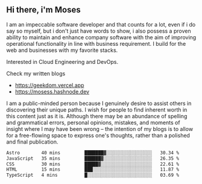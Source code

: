 ## Hi there, i'm Moses

I am an impeccable software developer and that counts for a lot, even if i do say so myself, but i don't just have words to show, i also possess a proven ability to maintain and enhance company software with the aim of improving operational functionality in line with business requirement. I build for the web and businesses with my favorite stacks.

Interested in Cloud Engineering and DevOps.

Check my written blogs
- https://geekdom.vercel.app
- https://mosess.hashnode.dev
  
I am a public-minded person because I genuinely desire to assist others in discovering their unique paths. I wish for people to find inherent worth in this content just as it is. Although there may be an abundance of spelling and grammatical errors, personal opinions, mistakes, and moments of insight where I may have been wrong – the intention of my blogs is to allow for a free-flowing space to express one's thoughts, rather than a polished and final publication.
<!--START_SECTION:waka-->

```txt
Astro        40 mins         ███████▓░░░░░░░░░░░░░░░░░   30.34 %
JavaScript   35 mins         ██████▓░░░░░░░░░░░░░░░░░░   26.35 %
CSS          30 mins         █████▓░░░░░░░░░░░░░░░░░░░   22.61 %
HTML         15 mins         ███░░░░░░░░░░░░░░░░░░░░░░   11.87 %
TypeScript   4 mins          █░░░░░░░░░░░░░░░░░░░░░░░░   03.69 %
```

<!--END_SECTION:waka-->
